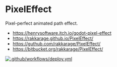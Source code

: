 # PixelEffect

Pixel-perfect animated path effect.

- <https://henrysoftware.itch.io/godot-pixel-effect>
- <https://rakkarage.github.io/PixelEffect/>
- <https://guthub.com/rakkarage/PixelEffect/>
- <https://bitbucket.org/rakkarage/PixelEffect/>

[![.github/workflows/deploy.yml](https://github.com/rakkarage/PixelEffect/actions/workflows/deploy.yml/badge.svg)](https://github.com/rakkarage/PixelEffect/actions/workflows/deploy.yml)
